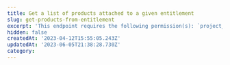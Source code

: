 ```yaml
---
title: Get a list of products attached to a given entitlement
slug: get-products-from-entitlement
excerpt: 'This endpoint requires the following permission(s): `project_configuration:entitlements:read`.'
hidden: false
createdAt: '2023-04-12T15:55:05.243Z'
updatedAt: '2023-06-05T21:38:28.730Z'
category: 
---
```

